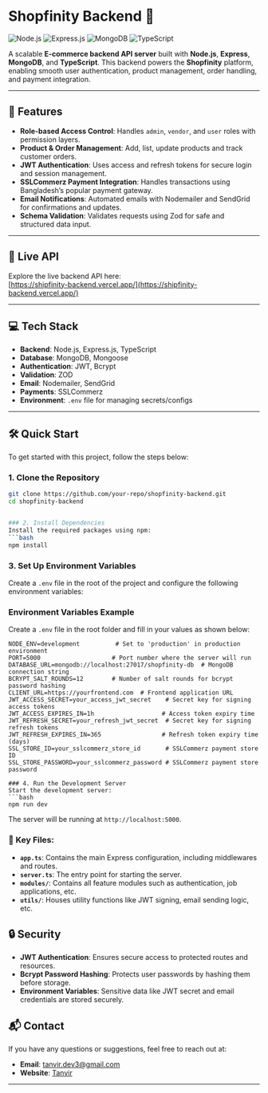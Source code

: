 # Shopfinity Backend 🛒

![Node.js](https://img.shields.io/badge/Node.js-43853D?style=for-the-badge&logo=node.js&logoColor=white)
![Express.js](https://img.shields.io/badge/Express.js-404D59?style=for-the-badge)
![MongoDB](https://img.shields.io/badge/MongoDB-4EA94B?style=for-the-badge&logo=mongodb&logoColor=white)
![TypeScript](https://img.shields.io/badge/TypeScript-007ACC?style=for-the-badge&logo=typescript&logoColor=white)

A scalable **E-commerce backend API server** built with **Node.js**, **Express**, **MongoDB**, and **TypeScript**. This backend powers the **Shopfinity** platform, enabling smooth user authentication, product management, order handling, and payment integration.

---


## 🚀 Features
- **Role-based Access Control**: Handles `admin`, `vendor`, and `user` roles with permission layers.
- **Product & Order Management**: Add, list, update products and track customer orders.
- **JWT Authentication**: Uses access and refresh tokens for secure login and session management.
- **SSLCommerz Payment Integration**: Handles transactions using Bangladesh’s popular payment gateway.
- **Email Notifications**: Automated emails with Nodemailer and SendGrid for confirmations and updates.
- **Schema Validation**: Validates requests using Zod for safe and structured data input.

---

## 🔗 Live API

Explore the live backend API here:  
[https://shipfinity-backend.vercel.app/](https://shipfinity-backend.vercel.app/)

---

## 💻 Tech Stack
- **Backend**: Node.js, Express.js, TypeScript
- **Database**: MongoDB, Mongoose
- **Authentication**: JWT, Bcrypt
- **Validation**: ZOD
- **Email**: Nodemailer, SendGrid
- **Payments**: SSLCommerz
- **Environment**: `.env` file for managing secrets/configs

---

## 🛠️ Quick Start

To get started with this project, follow the steps below:

### 1. Clone the Repository
```bash
git clone https://github.com/your-repo/shopfinity-backend.git
cd shopfinity-backend


### 2. Install Dependencies
Install the required packages using npm:
```bash
npm install
```

### 3. Set Up Environment Variables
Create a `.env` file in the root of the project and configure the following environment variables:


### Environment Variables Example

Create a `.env` file in the root folder and fill in your values as shown below:

```env
NODE_ENV=development          # Set to 'production' in production environment
PORT=5000                    # Port number where the server will run
DATABASE_URL=mongodb://localhost:27017/shopfinity-db  # MongoDB connection string
BCRYPT_SALT_ROUNDS=12        # Number of salt rounds for bcrypt password hashing
CLIENT_URL=https://yourfrontend.com  # Frontend application URL
JWT_ACCESS_SECRET=your_access_jwt_secret    # Secret key for signing access tokens
JWT_ACCESS_EXPIRES_IN=1h                   # Access token expiry time
JWT_REFRESH_SECRET=your_refresh_jwt_secret  # Secret key for signing refresh tokens
JWT_REFRESH_EXPIRES_IN=365                 # Refresh token expiry time (days)
SSL_STORE_ID=your_sslcommerz_store_id       # SSLCommerz payment store ID
SSL_STORE_PASSWORD=your_sslcommerz_password # SSLCommerz payment store password

### 4. Run the Development Server
Start the development server:
```bash
npm run dev
```
The server will be running at `http://localhost:5000`.

### 📜 Key Files:
- **`app.ts`**: Contains the main Express configuration, including middlewares and routes.
- **`server.ts`**: The entry point for starting the server.
- **`modules/`**: Contains all feature modules such as authentication, job applications, etc.
- **`utils/`**: Houses utility functions like JWT signing, email sending logic, etc.

## 🔒 Security
- **JWT Authentication**: Ensures secure access to protected routes and resources.
- **Bcrypt Password Hashing**: Protects user passwords by hashing them before storage.
- **Environment Variables**: Sensitive data like JWT secret and email credentials are stored securely.


## 📬 Contact
If you have any questions or suggestions, feel free to reach out at:
- **Email**: tanvir.dev3@gmail.com
- **Website**: [Tanvir](https://tanvir3.vercel.app/)

---
